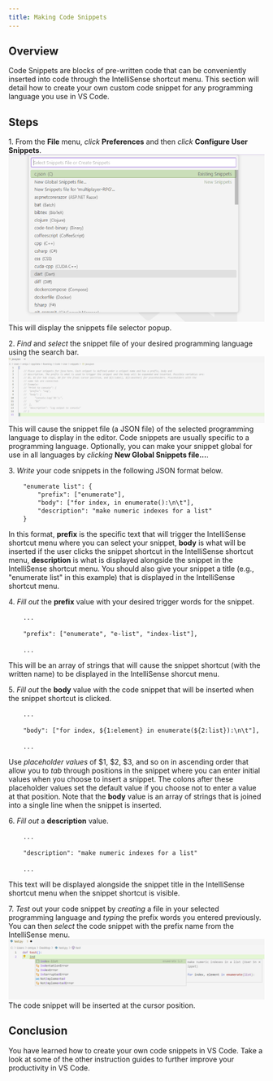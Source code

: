 ```yaml
---
title: Making Code Snippets
---
```

## Overview
Code Snippets are blocks of pre-written code that can be conveniently inserted into code through the IntelliSense shortcut menu. This section will detail how to create your own custom code snippet for any programming language you use in VS Code.  

## Steps
1\. From the **File** menu, *click* **Preferences** and then *click* **Configure User Snippets**.
![image](images/page4-img1.png)
This will display the snippets file selector popup.  
  
2\. *Find* and *select* the snippet file of your desired programming language using the search bar.
![image](images/page4-img2.PNG)
This will cause the snippet file (a JSON file) of the selected programming language to display in the editor. Code snippets are usually specific to a programming language. Optionally, you can make your snippet global for use in all languages by *clicking* **New Global Snippets file...**.  
  
3\. *Write* your code snippets in the following JSON format below.
```
    "enumerate list": {
		"prefix": ["enumerate"],
		"body": ["for index, in enumerate():\n\t"],
		"description": "make numeric indexes for a list"
    }
```
In this format, **prefix** is the specific text that will trigger the IntelliSense shortcut menu where you can select your snippet, **body** is what will be inserted if the user clicks the snippet shortcut in the IntelliSense shortcut menu, **description** is what is displayed alongside the snippet in the IntelliSense shortcut menu. You should also give your snippet a title (e.g., "enumerate list" in this example) that is displayed in the IntelliSense shortcut menu.
  
4\. *Fill out* the **prefix** value with your desired trigger words for the snippet.
```
    ...

    "prefix": ["enumerate", "e-list", "index-list"],

    ...
```
 This will be an array of strings that will cause the snippet shortcut (with the written name) to be displayed in the IntelliSense shorcut menu.
  
5\. *Fill out* the **body** value with the code snippet that will be inserted when the snippet shortcut is clicked.
```
    ...

    "body": ["for index, ${1:element} in enumerate(${2:list}):\n\t"],

    ...
```
Use *placeholder values* of $1, $2, $3, and so on in ascending order that allow you to *tab* through positions in the snippet where you can enter initial values when you choose to insert a snippet. The colons after these placeholder values set the default value if you choose not to enter a value at that position. Note that the **body** value is an array of strings that is joined into a single line when the snippet is inserted.
  
6\. *Fill out* a **description** value.
```
    ...

	"description": "make numeric indexes for a list"

    ...
```
This text will be displayed alongside the snippet title in the IntelliSense shortcut menu when the snippet shortcut is visible. 
  
7\. *Test* out your code snippet by *creating* a file in your selected programming language and *typing* the prefix words you entered previously. You can then *select* the code snippet with the prefix name from the IntelliSense menu.
![image](images/page4-img3.png)
The code snippet will be inserted at the cursor position.

## Conclusion
You have learned how to create your own code snippets in VS Code. Take a look at some of the other instruction guides to further improve your productivity in VS Code.